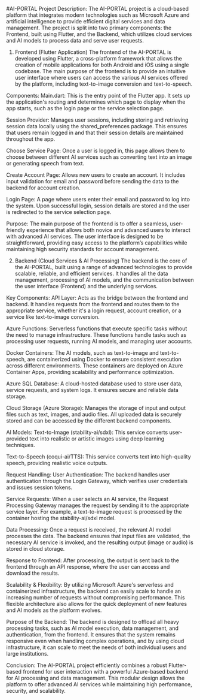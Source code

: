 #AI-PORTAL Project
Description:
The AI-PORTAL project is a cloud-based platform that integrates modern technologies such as Microsoft Azure and artificial intelligence to provide efficient digital services and data management. The project is split into two primary components: the Frontend, built using Flutter, and the Backend, which utilizes cloud services and AI models to process data and serve user requests.

1. Frontend (Flutter Application)
The frontend of the AI-PORTAL is developed using Flutter, a cross-platform framework that allows the creation of mobile applications for both Android and iOS using a single codebase. The main purpose of the frontend is to provide an intuitive user interface where users can access the various AI services offered by the platform, including text-to-image conversion and text-to-speech.

Components:
Main.dart: This is the entry point of the Flutter app. It sets up the application's routing and determines which page to display when the app starts, such as the login page or the service selection page.

Session Provider: Manages user sessions, including storing and retrieving session data locally using the shared_preferences package. This ensures that users remain logged in and that their session details are maintained throughout the app.

Choose Service Page: Once a user is logged in, this page allows them to choose between different AI services such as converting text into an image or generating speech from text.

Create Account Page: Allows new users to create an account. It includes input validation for email and password before sending the data to the backend for account creation.

Login Page: A page where users enter their email and password to log into the system. Upon successful login, session details are stored and the user is redirected to the service selection page.

Purpose:
The main purpose of the frontend is to offer a seamless, user-friendly experience that allows both novice and advanced users to interact with advanced AI services. The user interface is designed to be straightforward, providing easy access to the platform’s capabilities while maintaining high security standards for account management.

2. Backend (Cloud Services & AI Processing)
The backend is the core of the AI-PORTAL, built using a range of advanced technologies to provide scalable, reliable, and efficient services. It handles all the data management, processing of AI models, and the communication between the user interface (Frontend) and the underlying services.

Key Components:
API Layer: Acts as the bridge between the frontend and backend. It handles requests from the frontend and routes them to the appropriate service, whether it's a login request, account creation, or a service like text-to-image conversion.

Azure Functions: Serverless functions that execute specific tasks without the need to manage infrastructure. These functions handle tasks such as processing user requests, running AI models, and managing user accounts.

Docker Containers: The AI models, such as text-to-image and text-to-speech, are containerized using Docker to ensure consistent execution across different environments. These containers are deployed on Azure Container Apps, providing scalability and performance optimization.

Azure SQL Database: A cloud-hosted database used to store user data, service requests, and system logs. It ensures secure and reliable data storage.

Cloud Storage (Azure Storage): Manages the storage of input and output files such as text, images, and audio files. All uploaded data is securely stored and can be accessed by the different backend components.

AI Models:
Text-to-Image (stability-ai/sdxl): This service converts user-provided text into realistic or artistic images using deep learning techniques.

Text-to-Speech (coqui-ai/TTS): This service converts text into high-quality speech, providing realistic voice outputs.

Request Handling:
User Authentication: The backend handles user authentication through the Login Gateway, which verifies user credentials and issues session tokens.

Service Requests: When a user selects an AI service, the Request Processing Gateway manages the request by sending it to the appropriate service layer. For example, a text-to-image request is processed by the container hosting the stability-ai/sdxl model.

Data Processing: Once a request is received, the relevant AI model processes the data. The backend ensures that input files are validated, the necessary AI service is invoked, and the resulting output (image or audio) is stored in cloud storage.

Response to Frontend: After processing, the output is sent back to the frontend through an API response, where the user can access and download the results.

Scalability & Flexibility:
By utilizing Microsoft Azure's serverless and containerized infrastructure, the backend can easily scale to handle an increasing number of requests without compromising performance. This flexible architecture also allows for the quick deployment of new features and AI models as the platform evolves.

Purpose of the Backend:
The backend is designed to offload all heavy processing tasks, such as AI model execution, data management, and authentication, from the frontend. It ensures that the system remains responsive even when handling complex operations, and by using cloud infrastructure, it can scale to meet the needs of both individual users and large institutions.

Conclusion:
The AI-PORTAL project efficiently combines a robust Flutter-based frontend for user interaction with a powerful Azure-based backend for AI processing and data management. This modular design allows the platform to offer advanced AI services while maintaining high performance, security, and scalability.
